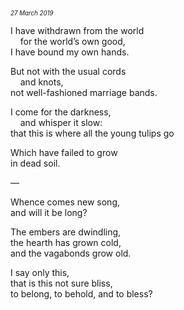 <p style="margin:0; margin-top: -1.25rem">
  <em>
    <small><small>27 March 2019</small></small>
  </em>
</p>

I have withdrawn from the world\
&nbsp;&nbsp;&nbsp;&nbsp;for the world’s own good,\
I have bound my own hands.

But not with the usual cords\
&nbsp;&nbsp;&nbsp;&nbsp;and knots,\
not well-fashioned marriage bands.

I come for the darkness,\
&nbsp;&nbsp;&nbsp;&nbsp;and whisper it slow:\
that this is where all the young tulips go

Which have failed to grow\
in dead soil.

—

Whence comes new song,\
and will it be long?

The embers are dwindling,\
the hearth has grown cold,\
and the vagabonds grow old.

I say only this,\
that is this not sure bliss,\
to belong, to behold, and to bless?
